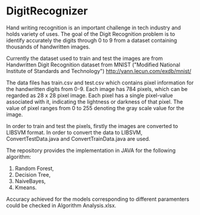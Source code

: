 # DigitRecognizer

Hand writing recognition is an important challenge in tech industry and holds variety of uses.
The goal of the Digit Recognition problem is to identify accurately the digits through 0 to 9 from a dataset containing thousands of handwritten images.

Currently the dataset used to train and test the images are from Handwritten Digit Recognition dataset from MNIST ("Modified National Institute of Standards and Technology") http://yann.lecun.com/exdb/mnist/

The data files has train.csv and test.csv which contains pixel information for the handwritten digits from 0-9. Each image has 784 pixels, which can be regarded as 28 x 28 pixel image. Each pixel has a single pixel-value associated with it, indicating the lightness or darkness of that pixel. The value of pixel ranges from 0 to 255 denoting the gray scale value for the image.

In order to train and test the pixels, firstly the images are converted to LIBSVM format. In order to convert the data to LIBSVM, ConvertTestData.java and ConvertTrainData.java are used.

The repository provides the implementation in JAVA for the following algorithm: 
1. Random Forest,
2. Decision Tree,
3. NaiveBayes,
4. Kmeans.

Accuracy achieved for the models corresponding to different paramenters could be checked in Algorithm Analysis.xlsx.

